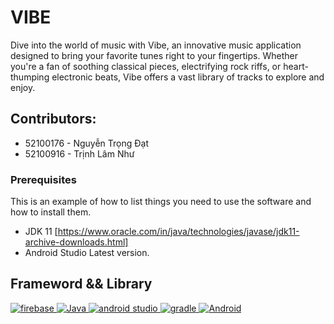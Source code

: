 # VIBE
Dive into the world of music with Vibe, an innovative music application designed to bring your favorite tunes right to your fingertips. Whether you're a fan of soothing classical pieces, electrifying rock riffs, or heart-thumping electronic beats, Vibe offers a vast library of tracks to explore and enjoy.

## Contributors:
- 52100176 - Nguyễn Trọng Đạt
- 52100916 - Trịnh Lâm Như

### Prerequisites
This is an example of how to list things you need to use the software and how to install them.
*  JDK 11 [https://www.oracle.com/in/java/technologies/javase/jdk11-archive-downloads.html]
* Android Studio Latest version.

## Frameword && Library
<a href="#">
  <img src="https://img.shields.io/badge/firebase-ffca28?style=for-the-badge&logo=firebase&logoColor=black" alt="firebase"/>
</a>
<a href="https://www.java.com" target="_blank"> 
    <img alt="Java" src="https://img.shields.io/badge/Java-ED8B00?style=for-the-badge&logo=java&logoColor=white">
  </a>
<a href="#">
  <img src="https://img.shields.io/badge/Android_Studio-3DDC84?style=for-the-badge&logo=android-studio&logoColor=white" alt="android studio"/>
</a>
<a href="#">
  <img src="https://img.shields.io/badge/gradle-02303A?style=for-the-badge&logo=gradle&logoColor=white" alt="gradle"/>
</a>
<a href="#">
  <img src="https://img.shields.io/badge/Android-3DDC84?style=for-the-badge&logo=android&logoColor=white" alt="Android"/>
</a>




